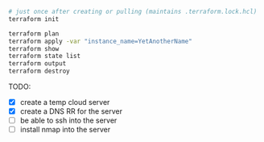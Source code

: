 ```sh
# just once after creating or pulling (maintains .terraform.lock.hcl)
terraform init

terraform plan
terraform apply -var "instance_name=YetAnotherName"
terraform show
terraform state list
terraform output
terraform destroy
```

TODO:

* [x] create a temp cloud server
* [x] create a DNS RR for the server
* [ ] be able to ssh into the server
* [ ] install nmap into the server